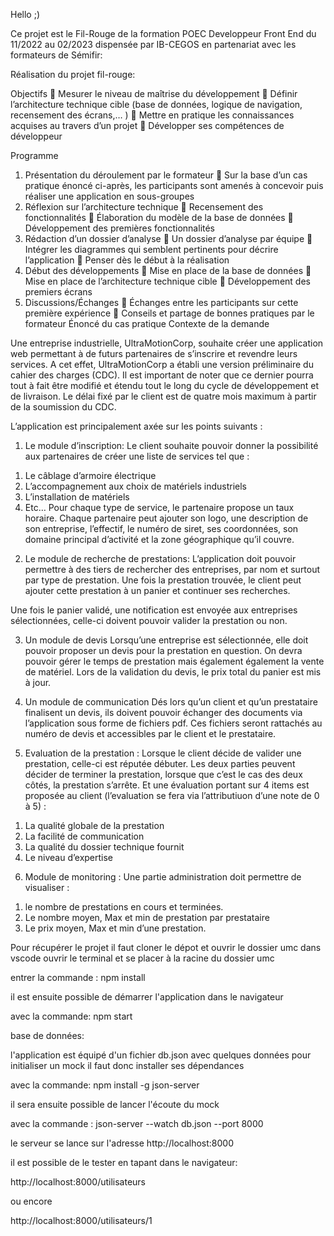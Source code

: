 Hello ;)

Ce projet est le Fil-Rouge de la formation POEC Developpeur Front End du 11/2022 au 02/2023 dispensée par IB-CEGOS en partenariat avec les formateurs de Sémifir:


Réalisation du projet fil-rouge:

Objectifs 
	Mesurer le niveau de maîtrise du développement
	Définir l’architecture technique cible (base de données, logique de navigation, recensement 
des écrans,… )
	Mettre en pratique les connaissances acquises au travers d’un projet
	Développer ses compétences de développeur

Programme
1.	Présentation du déroulement par le formateur
	Sur la base d’un cas pratique énoncé ci-après, les participants sont amenés à concevoir 
puis réaliser une application en sous-groupes
2.	Réflexion sur l’architecture technique
	Recensement des fonctionnalités
	Élaboration du modèle de la base de données
	Développement des premières fonctionnalités 
3.	Rédaction d’un dossier d’analyse
	Un dossier d’analyse par équipe
	Intégrer les diagrammes qui semblent pertinents pour décrire l’application
	Penser dès le début à la réalisation
4.	Début des développements
	Mise en place de la base de données
	Mise en place de l’architecture technique cible
	Développement des premiers écrans
5.	Discussions/Échanges
	Échanges entre les participants sur cette première expérience
	Conseils et partage de bonnes pratiques par le formateur
Énoncé du cas pratique
Contexte de la demande

Une entreprise industrielle, UltraMotionCorp, souhaite créer une application web permettant à de futurs partenaires de s’inscrire et revendre leurs services. A cet effet, UltraMotionCorp a établi une version préliminaire du cahier des charges (CDC). Il est important de noter que ce dernier pourra tout à fait être modifié et étendu tout le long du cycle de développement et de livraison. Le délai fixé par le client est de quatre mois maximum à partir de la soumission du CDC.



L’application est principalement axée sur les points suivants :

1)	Le module d’inscription:
 Le client souhaite pouvoir donner la possibilité aux partenaires de créer une liste de services tel que :
1.	Le câblage d’armoire électrique
2.	L’accompagnement aux choix de matériels industriels
3.	L’installation de matériels 
4.	Etc…
Pour chaque type de service, le partenaire propose un taux horaire.
Chaque partenaire peut ajouter son logo, une description de son entreprise, l’effectif, le numéro de siret, ses coordonnées, son domaine principal d’activité et la zone géographique qu’il couvre.

2)	Le module de recherche de prestations:
L’application doit pouvoir permettre à des tiers de rechercher des entreprises, par nom et surtout par type de prestation. Une fois la prestation trouvée, le client peut ajouter cette prestation à un panier et continuer ses recherches.

Une fois le panier validé, une notification est envoyée aux entreprises sélectionnées, celle-ci doivent pouvoir valider la prestation ou non.

3)	Un module de devis
Lorsqu’une entreprise est sélectionnée, elle doit pouvoir proposer un devis pour la prestation en question.
On devra pouvoir gérer le temps de prestation mais également également la vente de matériel. Lors de la validation du devis, le prix total du panier est mis à jour.

4)	Un module de communication
Dés lors qu’un client et qu’un prestataire finalisent un devis, ils doivent pouvoir échanger des documents via l’application sous forme de fichiers pdf. Ces fichiers seront rattachés au numéro de devis et accessibles par le client et le prestataire.

5)	Evaluation de la prestation : 
Lorsque le client décide de valider une prestation, celle-ci est réputée débuter. Les deux parties peuvent décider de terminer la prestation, lorsque que c’est le cas des deux côtés, la prestation s’arrête. Et une évaluation portant sur 4 items est proposée au client (l’evaluation se fera via l’attributiuon d’une note de 0 à 5) :
1.	La qualité globale de la prestation
2.	La facilité de communication
3.	La qualité du dossier technique fournit 
4.	Le niveau d’expertise

6)	Module de monitoring :
Une partie administration doit permettre de visualiser :
1.	le nombre de prestations en cours et terminées.
2.	Le nombre moyen, Max et min de prestation par prestataire
3.	Le prix moyen, Max et min d’une prestation.


Pour récupérer le projet il faut cloner le dépot et ouvrir le dossier umc dans vscode
ouvrir le terminal et se placer à la racine du dossier umc

entrer la commande : npm install

il est ensuite possible de démarrer l'application dans le navigateur 

avec la commande: npm start



base de données:

l'application est équipé d'un fichier db.json avec quelques données pour initialiser un mock il faut donc installer ses dépendances 

avec la commande: npm install -g json-server

il sera ensuite possible de lancer l'écoute du mock

avec la commande : json-server --watch db.json --port 8000

le serveur se lance sur l'adresse http://localhost:8000 

il est possible de le tester en tapant dans le navigateur: 

http://localhost:8000/utilisateurs 

ou encore 

http://localhost:8000/utilisateurs/1
